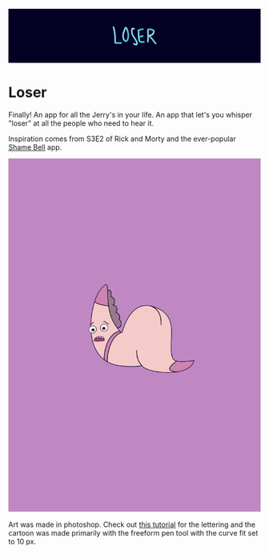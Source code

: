 ![alt text](https://github.com/NatashaMitchko/S3E2/blob/master/Images/title.png "Loser Logo")
# Loser

Finally! An app for all the Jerry's in your life. An app that let's you whisper "loser" at all the people who need to hear it.

Inspiration comes from S3E2 of Rick and Morty and the ever-popular [Shame Bell](https://itunes.apple.com/us/app/shame-bell-tap-to-shame-swing-to-ring/id1011174584?mt=8) app.

![alt text](https://github.com/NatashaMitchko/S3E2/blob/master/Images/worm.png "Loser Jerry")

Art was made in photoshop. Check out [this tutorial](https://www.youtube.com/watch?v=d8yH8frsofo) for the lettering and the cartoon was made primarily with the freeform pen tool with the curve fit set to 10 px.
